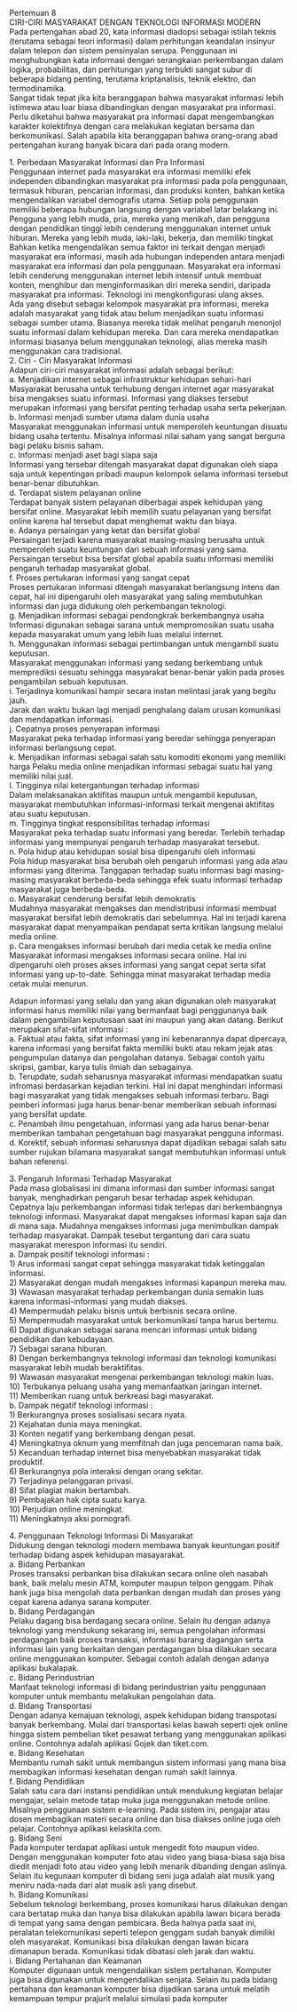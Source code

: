 <p>Pertemuan 8<br>
 CIRI-CIRI MASYARAKAT DENGAN TEKNOLOGI INFORMASI MODERN<br>
Pada pertengahan abad 20, kata informasi diadopsi sebagai istilah teknis (terutama sebagai teori informasi) dalam perhitungan keandalan insinyur dalam telepon dan sistem pensinyalan serupa. Penggunaan ini menghubungkan kata informasi dengan serangkaian perkembangan dalam logika, probabilitas, dan perhitungan yang terbukti sangat subur di beberapa bidang penting, terutama kriptanalisis, teknik elektro, dan termodinamika.<br>
Sangat tidak tepat jika kita beranggapan bahwa masyarakat informasi lebih istimewa atau luar biasa dibandingkan dengan masyarakat pra informasi. Perlu diketahui bahwa masyarakat pra informasi dapat mengembangkan karakter kolektifnya dengan cara melakukan kegiatan bersama dan berkomunikasi. Salah apabila kita beranggapan bahwa orang-orang abad pertengahan kurang banyak bicara dari pada orang modern.</p>

<p> 1. Perbedaan Masyarakat Informasi dan Pra Informasi<br>
Penggunaan internet pada masyarakat era informasi memiliki efek independen dibandingkan masyarakat pra informasi pada pola penggunaan, termasuk hiburan, pencarian informasi, dan produksi konten, bahkan ketika mengendalikan variabel demografis utama. Setiap pola penggunaan memiliki beberapa hubungan langsung dengan variabel latar belakang ini. Pengguna yang lebih muda, pria, mereka yang menikah, dan pengguna dengan pendidikan tinggi lebih cenderung menggunakan internet untuk hiburan. Mereka yang lebih muda, laki-laki, bekerja, dan memiliki tingkat Bahkan ketika mengendalikan semua faktor ini terkait dengan menjadi masyarakat era informasi, masih ada hubungan independen antara menjadi masyarakat era informasi dan pola penggunaan. Masyarakat era informasi lebih cenderung menggunakan internet lebih intensif untuk membuat konten, menghibur dan menginformasikan diri mereka sendiri, daripada masyarakat pra informasi. Teknologi ini mengkonfigurasi ulang akses.<br>
Ada yang disebut sebagai kelompok masyarakat pra informasi, mereka adalah masyarakat yang tidak atau belum menjadikan suatu informasi sebagai sumber utama. Biasanya mereka tidak melihat pengaruh menonjol suatu informasi dalam kehidupan mereka. Dan cara mereka mendapatkan informasi biasanya belum menggunakan teknologi, alias mereka masih menggunakan cara tradisional.<br>
 2. Ciri - Ciri Masyarakat Informasi<br>
Adapun ciri-ciri masyarakat informasi adalah sebagai berikut:<br>
a. Menjadikan internet sebagai infrastruktur kehidupan sehari-hari<br>
Masyarakat berusaha untuk terhubung dengan internet agar masyarakat bisa mengakses suatu informasi. Informasi yang diakses tersebut merupakan informasi yang bersifat penting terhadap usaha serta pekerjaan.<br>
b. Informasi menjadi sumber utama dalam dunia usaha<br>
Masyarakat menggunakan informasi untuk memperoleh keuntungan disuatu bidang usaha tertentu. Misalnya informasi nilai saham yang sangat berguna bagi pelaku bisnis saham.<br>
c. Informasi menjadi aset bagi siapa saja<br>
Informasi yang tersebar ditengah masyarakat dapat digunakan oleh siapa saja untuk kepentingan pribadi maupun kelompok selama informasi tersebut benar-benar dibutuhkan.<br>
d. Terdapat sistem pelayanan online<br>
Terdapat banyak sistem pelayanan diberbagai aspek kehidupan yang bersifat online. Masyarakat lebih memilih suatu pelayanan yang bersifat online karena hal tersebut dapat menghemat waktu dan biaya.<br>
e. Adanya persaingan yang ketat dan bersifat global<br>
Persaingan terjadi karena masyarakat masing-masing berusaha untuk memperoleh suatu keuntungan dari sebuah informasi yang sama. Persaingan tersebut bisa bersifat global apabila suatu informasi memiliki pengaruh terhadap masyarakat global.<br>
f. Proses pertukaran informasi yang sangat cepat<br>
Proses pertukaran informasi ditengah masyarakat berlangsung intens dan cepat, hal ini dipengaruhi oleh masyarakat yang saling membutuhkan informasi dan juga didukung oleh perkembangan teknologi.<br>
g. Menjadikan informasi sebagai pendongkrak berkembangnya usaha Informasi digunakan sebagai sarana untuk mempromosikan suatu usaha kepada masyarakat umum yang lebih luas melalui internet.<br>
h. Menggunakan informasi sebagai pertimbangan untuk mengambil suatu keputusan.<br>
Masyarakat menggunakan informasi yang sedang berkembang untuk memprediksi sesuatu sehingga masyarakat benar-benar yakin pada proses pengambilan sebuah keputusan.<br>
i. Terjadinya komunikasi hampir secara instan melintasi jarak yang begitu jauh.<br>
Jarak dan waktu bukan lagi menjadi penghalang dalam urusan komunikasi dan mendapatkan informasi.<br>
j. Cepatnya proses penyerapan informasi<br>
Masyarakat peka terhadap informasi yang beredar sehingga penyerapan informasi berlangsung cepat.<br>
k. Menjadikan informasi sebagai salah satu komoditi ekonomi yang memiliki harga Pelaku media online menjadikan informasi sebagai suatu hal yang memiliki nilai jual.<br>
l. Tingginya nilai ketergantungan terhadap informasi<br>
Dalam melaksanakan aktifitas maupun untuk mengambil keputusan, masyarakat membutuhkan informasi-informasi terkait mengenai aktifitas atau suatu keputusan.<br>
m. Tingginya tingkat responsibilitas terhadap informasi<br>
Masyarakat peka terhadap suatu informasi yang beredar. Terlebih terhadap informasi yang mempunyai pengaruh terhadap masyarakat tersebut.<br>
n. Pola hidup atau kehidupan sosial bisa dipengaruhi oleh informasi<br>
Pola hidup masyarakat bisa berubah oleh pengaruh informasi yang ada atau informasi yang diterima. Tanggapan terhadap suatu informasi bagi masing-masing masyarakat berbeda-beda sehingga efek suatu informasi terhadap masyarakat juga berbeda-beda.<br>
o. Masyarakat cenderung bersifat lebih demokratis<br>
Mudahnya masyarakat mengakses dan mendistribusi informasi membuat masyarakat bersifat lebih demokratis dari sebelumnya. Hal ini terjadi karena masyarakat dapat menyampaikan pendapat serta kritikan langsung melalui media online.<br>
p. Cara mengakses informasi berubah dari media cetak ke media online Masyarakat informasi mengakses informasi secara online. Hal ini dipengaruhi oleh proses akses informasi yang sangat cepat serta sifat informasi yang up-to-date. Sehingga minat masyarakat terhadap media cetak mulai menurun.</p>

<p>Adapun informasi yang selalu dan yang akan digunakan oleh masyarakat informasi harus memiliki nilai yang bermanfaat bagi penggunanya baik dalam pengambilan keputusaan saat ini maupun yang akan datang. Berikut merupakan sifat-sifat informasi :<br>
a. Faktual atau fakta, sifat informasi yang ini kebenarannya dapat dipercaya, karena informasi yang bersifat fakta memiliki bukti atau rekam jejak atas pengumpulan datanya dan pengolahan datanya. Sebagai contoh yaitu skripsi, gambar, karya tulis ilmiah dan sebagainya.<br>
b. Terupdate, sudah seharusnya masyarakat informasi mendapatkan suatu infromasi berdasarkan kejadian terkini. Hal ini dapat menghindari informasi bagi masyarakat yang tidak mengakses sebuah informasi terbaru. Bagi pemberi informasi juga harus benar-benar memberikan sebuah informasi yang bersifat update.<br>
c. Penambah ilmu pengetahuan, informasi yang ada harus benar-benar memberikan tambahan pengetahuan bagi masyarakat pengguna informasi.<br>
d. Korektif, sebuah informasi seharusnya dapat dijadikan sebagai salah satu sumber rujukan bilamana masyarakat sangat membutuhkan informasi untuk bahan referensi.</p>

<p> 3. Pengaruh Informasi Terhadap Masyarakat<br>
Pada masa globalisasi ini dimana informasi dan sumber informasi sangat banyak, menghadirkan pengaruh besar terhadap aspek kehidupan. Cepatnya laju perkembangan informasi tidak terlepas dari berkembangnya teknologi informasi. Masyarakat dapat mengakses informasi kapan saja dan di mana saja. Mudahnya mengakses informasi juga menimbulkan dampak terhadap masyarakat. Dampak tesebut tergantung dari cara suatu masyarakat merespon informasi itu sendiri.<br>
a. Dampak positif teknologi informasi :<br>
1) Arus informasi sangat cepat sehingga masyarakat tidak ketinggalan informasi.<br>
2) Masyarakat dengan mudah mengakses informasi kapanpun mereka mau.<br>
3) Wawasan masyarakat terhadap perkembangan dunia semakin luas karena informasi-informasi yang mudah diakses.<br>
4) Mempermudah pelaku bisnis untuk berbisnis secara online.<br>
5) Mempermudah masyarakat untuk berkomunikasi tanpa harus bertemu.<br>
6) Dapat digunakan sebagai sarana mencari informasi untuk bidang pendidikan dan kebudayaan.<br>
7) Sebagai sarana hiburan.<br>
8) Dengan berkembangnya teknologi informasi dan teknologi komunikasi masyarakat lebih mudah beraktifitas.<br>
9) Wawasan masyarakat mengenai perkembangan teknologi makin luas.<br>
10) Terbukanya peluang usaha yang memanfaatkan jaringan internet.<br>
11) Memberikan ruang untuk berkreasi bagi masyarakat.<br>
b. Dampak negatif teknologi informasi :<br>
1) Berkurangnya proses sosialisasi secara nyata.<br>
2) Kejahatan dunia maya meningkat.<br>
3) Konten negatif yang berkembang dengan pesat.<br>
4) Meningkatnya oknum yang memfitnah dan juga pencemaran nama baik.<br>
5) Kecanduan terhadap internet bisa menyebabkan masyarakat tidak produktif.<br>
6) Berkurangnya pola interaksi dengan orang sekitar.<br>
7) Terjadinya pelanggaran privasi.<br>
8) Sifat plagiat makin bertambah.<br>
9) Pembajakan hak cipta suatu karya.<br>
10) Perjudian online meningkat.<br>
11) Meningkatnya aksi pornografi.</p>

<p> 4. Penggunaan Teknologi Informasi Di Masyarakat<br>
Didukung dengan teknologi modern membawa banyak keuntungan positif terhadap bidang aspek kehidupan masayarakat.<br>
a. Bidang Perbankan<br>
Proses transaksi perbankan bisa dilakukan secara online oleh nasabah bank, baik melalu mesin ATM, komputer maupun telpon genggam. Pihak bank juga bisa mengolah data perbankan dengan mudah dan proses yang cepat karena adanya sarana komputer. <br>
b. Bidang Perdagangan<br>
Pelaku dagang bisa berdagang secara online. Selain itu dengan adanya teknologi yang mendukung sekarang ini, semua pengolahan informasi perdagangan baik proses transaksi, informasi barang dagangan serta informasi lain yang berkaitan dengan perdagangan bisa dilakukan secara online menggunakan komputer. Sebagai contoh adalah dengan adanya aplikasi bukalapak.<br>
c. Bidang Perindustrian<br>
Manfaat teknologi informasi di bidang perindustrian yaitu penggunaan komputer untuk membantu melakukan pengolahan data. <br>
d. Bidang Transportasi<br>
Dengan adanya kemajuan teknologi, aspek kehidupan bidang transpotasi banyak berkembang. Mulai dari transportasi kelas bawah seperti ojek online hingga sistem pembelian tiket pesawat terbang yang menggunakan aplikasi online. Contohnya adalah aplikasi Gojek dan tiket.com.<br>
e. Bidang Kesehatan<br>
Membantu rumah sakit untuk membangun sistem informasi yang mana bisa membagikan informasi kesehatan dengan rumah sakit lainnya.<br>
f. Bidang Pendidikan<br>
Salah satu cara dari instansi pendidikan untuk mendukung kegiatan belajar mengajar, selain metode tatap muka juga menggunakan metode online. Misalnya penggunaan sistem e-learning. Pada sistem ini, pengajar atau dosen membagikan materi secara online dan bisa diakses online juga oleh pelajar. Contohnya aplikasi kelaskita.com.<br>
g. Bidang Seni<br>
Pada komputer terdapat aplikasi untuk mengedit foto maupun video. Dengan menggunakan komputer foto atau video yang biasa-biasa saja bisa diedit menjadi foto atau video yang lebih menarik dibanding dengan aslinya. Selain itu kegunaan komputer di bidang seni juga adalah alat musik yang meniru nada-nada dari alat musik asli yang disebut.<br>
h. Bidang Komunikasi<br>
Sebelum teknologi berkembang, proses komunikasi harus dilakukan dengan cara bertatap muka dan hanya bisa dilakukan apabila lawan bicara berada di tempat yang sama dengan pembicara. Beda halnya pada saat ini, peralatan telekomunikasi seperti telepon genggam sudah banyak dimiliki oleh masyarakat. Komunikasi bisa dilakukan dengan lawan bicara dimanapun berada. Komunikasi tidak dibatasi oleh jarak dan waktu.<br>
i. Bidang Pertahanan dan Keamanan<br>
Komputer digunaan untuk mengendalikan sistem pertahanan. Komputer juga bisa digunakan untuk mengendalikan senjata. Selain itu pada bidang pertahana dan keamanan komputer bisa dijadikan sarana untuk melatih kemampuan tempur prajurit melalui simulasi pada komputer<br>
</p>